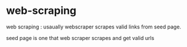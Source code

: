 # web-scraping


web scraping : usaually webscraper scrapes valid links from seed page.

seed page is one that web scraper scrapes and  get  valid urls
